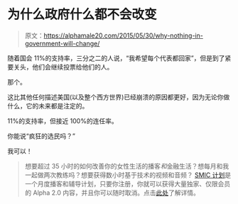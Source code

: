 # 为什么政府什么都不会改变

> 原文：<https://alphamale20.com/2015/05/30/why-nothing-in-government-will-change/>

随着国会 11%的支持率，三分之二的人说，“我希望每个代表都回家”，但是到了紧要关头，他们会继续投票给他们的人。

那个。

这比其他任何描述美国(以及整个西方世界)已经崩溃的原因都更好，因为无论你做什么，它的未来都是注定的。

11%的支持率，但接近 100%的连任率。

你能说“疯狂的选民吗？”

我可以！

> 想要超过 35 小时的如何改善你的女性生活的播客*和*金融生活？想每月和我一起做两次教练吗？想要获得数小时基于技术的视频和音频？ [SMIC 计划](https://alphamale20.kartra.com/page/vIL17)是一个月度播客和辅导计划，只要你注册，你就可以获得大量独家、仅限会员的 Alpha 2.0 内容，并且你可以随时取消。点击[此处](https://alphamale20.kartra.com/page/vIL17)了解详情。
> 
> 
